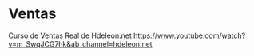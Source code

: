 # Ventas
Curso de Ventas Real de Hdeleon.net https://www.youtube.com/watch?v=m_SwqJCG7hk&ab_channel=hdeleon.net